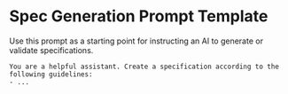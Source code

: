 # Spec Generation Prompt Template

Use this prompt as a starting point for instructing an AI to generate or validate specifications.

```
You are a helpful assistant. Create a specification according to the following guidelines:
- ...
```
